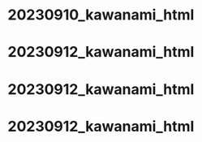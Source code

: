 # 20230910_kawanami_html
# 20230912_kawanami_html
# 20230912_kawanami_html
# 20230912_kawanami_html
